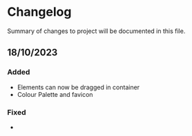 # Changelog

Summary of changes to project will be documented in this file.

## 18/10/2023

### Added
- Elements can now be dragged in container
- Colour Palette and favicon

### Fixed 
- 